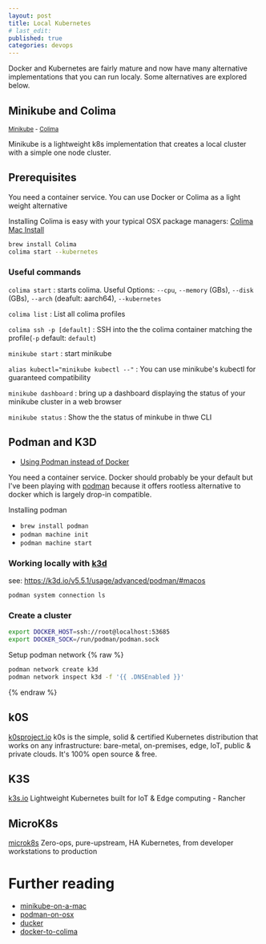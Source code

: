 ```yaml
---
layout: post
title: Local Kubernetes
# last_edit:
published: true
categories: devops
---
```


Docker and Kubernetes are fairly mature and now have many alternative implementations that you can run localy.  Some alternatives are explored below.

## Minikube and Colima
<small>[Minikube](https://minikube.sigs.k8s.io/docs/) - [Colima](https://github.com/abiosoft/colima)</small>

Minikube is a lightweight k8s implementation that creates a local cluster with a simple one node cluster.

## Prerequisites
You need a container service.  You can use Docker or Colima as a light weight alternative

Installing Colima is easy with your typical OSX package managers: [Colima Mac Install](https://github.com/abiosoft/colima?tab=readme-ov-file#installation)

```bash
brew install Colima
colima start --kubernetes
```

### Useful commands

`colima start`
: starts colima.  Useful Options: `--cpu`, `--memory` (GBs), `--disk` (GBs), `--arch` (deafult: aarch64), `--kubernetes`

`colima list`
: List all colima profiles

`colima ssh -p [default]`
: SSH into the the colima container matching the profile(`-p` default: `default`)

`minikube start`
: start minikube

`alias kubectl="minikube kubectl --"`
: You can use minikube's kubectl for guaranteed compatibility

`minikube dashboard`
: bring up a dashboard displaying the status of your minikube cluster in a web browser

`minikube status`
: Show the the status of minkube in thwe CLI

<!--
stop
status
delete
-->

## Podman and K3D
- [Using Podman instead of Docker](https://k3d.io/v5.5.1/usage/advanced/podman/#macos)

You need a container service.  Docker should probably be your default but
I've been playing with [podman](https://podman.io/) because it offers rootless alternative to docker which is largely drop-in compatible.

Installing podman
- `brew install podman`
- `podman machine init`
- `podman machine start`


### Working locally with [k3d](https://kind.sigs.k8s.io/)
see: https://k3d.io/v5.5.1/usage/advanced/podman/#macos

`podman system connection ls`

### Create a cluster
```bash
export DOCKER_HOST=ssh://root@localhost:53685
export DOCKER_SOCK=/run/podman/podman.sock
```

Setup podman network {% raw %}
```bash
podman network create k3d
podman network inspect k3d -f '{{ .DNSEnabled }}'
```
{% endraw %}

## k0S
[k0sproject.io](https://k0sproject.io/)
k0s is the simple, solid & certified Kubernetes distribution that works on any infrastructure: bare-metal, on-premises, edge, IoT, public & private clouds. It's 100% open source & free.

## K3S
[k3s.io](https://k3s.io/)
Lightweight Kubernetes built for IoT & Edge computing - Rancher

## MicroK8s
[microk8s](https://microk8s.io/)
Zero-ops, pure-upstream, HA Kubernetes, from developer workstations to production


# Further reading
- [minikube-on-a-mac](https://medium.com/@architchandra/how-to-install-minikube-on-a-mac-33bb2626623)
- [podman-on-osx](https://bharatrajagopalan.medium.com/experimenting-with-alternatives-for-docker-podman-on-mac-os-big-sur-with-vmware-fusion-3d9f21dbcf65)
- [ducker](https://github.com/robertpsoane/ducker)
- [docker-to-colima](https://medium.com/@ttofisandreas/how-i-transitioned-from-docker-desktop-to-colima-015bd70aa461)
